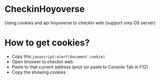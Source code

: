 # CheckinHoyoverse
Using cookies and api hoyoverse to checkin web (support only OS server)
# How to get cookies?
* Copy this `javascript:alert(document.cookie)`
* Open broswer to checkin web
* Paste to that current address ipnut (or paste to Console Tab in F12)
* Copy the showing cookies 
